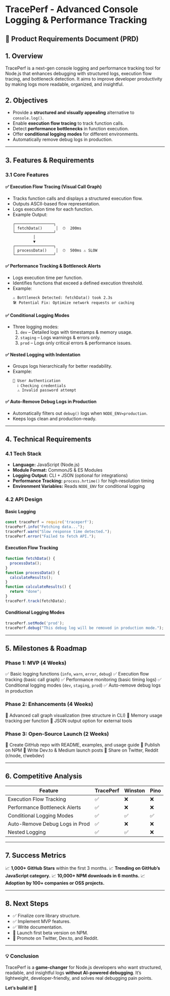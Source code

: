 # TracePerf - Advanced Console Logging & Performance Tracking

## **📌 Product Requirements Document (PRD)**

## **1. Overview**
TracePerf is a next-gen console logging and performance tracking tool for Node.js that enhances debugging with structured logs, execution flow tracing, and bottleneck detection. It aims to improve developer productivity by making logs more readable, organized, and insightful.

## **2. Objectives**
- Provide a **structured and visually appealing** alternative to `console.log()`.
- Enable **execution flow tracing** to track function calls.
- Detect **performance bottlenecks** in function execution.
- Offer **conditional logging modes** for different environments.
- Automatically remove debug logs in production.

---

## **3. Features & Requirements**

### **3.1 Core Features**
#### ✅ Execution Flow Tracing (Visual Call Graph)
- Tracks function calls and displays a structured execution flow.
- Outputs ASCII-based flow representation.
- Logs execution time for each function.
- Example Output:
  ```
  ┌─────────────────┐
  │ fetchData()      │  ⏱  200ms
  └─────────────────┘
           │  
           ▼
  ┌─────────────────┐
  │ processData()    │  ⏱  500ms ⚠️ SLOW  
  └─────────────────┘
  ```

#### ✅ Performance Tracking & Bottleneck Alerts
- Logs execution time per function.
- Identifies functions that exceed a defined execution threshold.
- Example:
  ```
  ⚠️ Bottleneck Detected: fetchData() took 2.3s
  🛠 Potential Fix: Optimize network requests or caching
  ```

#### ✅ Conditional Logging Modes
- Three logging modes:
  1. `dev` – Detailed logs with timestamps & memory usage.
  2. `staging` – Logs warnings & errors only.
  3. `prod` – Logs only critical errors & performance issues.

#### ✅ Nested Logging with Indentation
- Groups logs hierarchically for better readability.
- Example:
  ```
  🔹 User Authentication
    ℹ️ Checking credentials
    ⚠️ Invalid password attempt
  ```

#### ✅ Auto-Remove Debug Logs in Production
- Automatically filters out `debug()` logs when `NODE_ENV=production`.
- Keeps logs clean and production-ready.

---

## **4. Technical Requirements**

### **4.1 Tech Stack**
- **Language:** JavaScript (Node.js)
- **Module Format:** CommonJS & ES Modules
- **Logging Output:** CLI + JSON (optional for integrations)
- **Performance Tracking:** `process.hrtime()` for high-resolution timing
- **Environment Variables:** Reads `NODE_ENV` for conditional logging

### **4.2 API Design**
#### **Basic Logging**
```js
const tracePerf = require('traceperf');
tracePerf.info("Fetching data...");
tracePerf.warn("Slow response time detected.");
tracePerf.error("Failed to fetch API.");
```

#### **Execution Flow Tracking**
```js
function fetchData() {
  processData();
}
function processData() {
  calculateResults();
}
function calculateResults() {
  return "done";
}
tracePerf.track(fetchData);
```

#### **Conditional Logging Modes**
```js
tracePerf.setMode('prod');
tracePerf.debug("This debug log will be removed in production mode.");
```

---

## **5. Milestones & Roadmap**
### **Phase 1: MVP (4 Weeks)**
✅ Basic logging functions (`info`, `warn`, `error`, `debug`)
✅ Execution flow tracking (basic call graph)
✅ Performance monitoring (basic timing logs)
✅ Conditional logging modes (`dev`, `staging`, `prod`)
✅ Auto-remove debug logs in production

### **Phase 2: Enhancements (4 Weeks)**
🔄 Advanced call graph visualization (tree structure in CLI)
🔄 Memory usage tracking per function
🔄 JSON output option for external tools

### **Phase 3: Open-Source Launch (2 Weeks)**
🚀 Create GitHub repo with README, examples, and usage guide
🚀 Publish on NPM
🚀 Write Dev.to & Medium launch posts
🚀 Share on Twitter, Reddit (r/node, r/webdev)

---

## **6. Competitive Analysis**
| Feature | TracePerf | Winston | Pino |
|---------|--------|---------|------|
| Execution Flow Tracking | ✅ | ❌ | ❌ |
| Performance Bottleneck Alerts | ✅ | ❌ | ❌ |
| Conditional Logging Modes | ✅ | ✅ | ✅ |
| Auto-Remove Debug Logs in Prod | ✅ | ❌ | ❌ |
| Nested Logging | ✅ | ✅ | ❌ |

---

## **7. Success Metrics**
📈 **1,000+ GitHub Stars** within the first 3 months.
📈 **Trending on GitHub’s JavaScript category.**
📈 **10,000+ NPM downloads in 6 months.**
📈 **Adoption by 100+ companies or OSS projects.**

---

## **8. Next Steps**
- ✅ Finalize core library structure.
- ✅ Implement MVP features.
- ✅ Write documentation.
- 🚀 Launch first beta version on NPM.
- 🚀 Promote on Twitter, Dev.to, and Reddit.

---

### **💡 Conclusion**
TracePerf is a **game-changer** for Node.js developers who want structured, readable, and insightful logs **without AI-powered debugging**. It’s lightweight, developer-friendly, and solves real debugging pain points.

**Let’s build it! 🚀**

